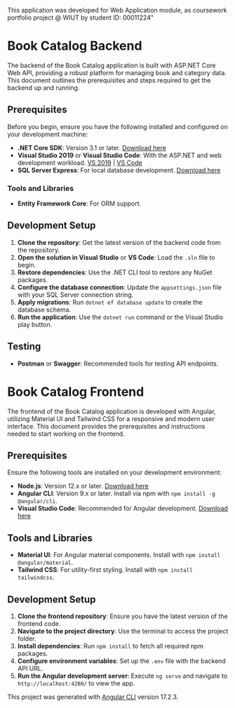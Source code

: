 This application was developed for Web Application module, as coursework portfolio project @ WIUT by student ID: 00011224"

# Book Catalog Backend

The backend of the Book Catalog application is built with ASP.NET Core Web API, providing a robust platform for managing book and category data. This document outlines the prerequisites and steps required to get the backend up and running.

## Prerequisites

Before you begin, ensure you have the following installed and configured on your development machine:

- **.NET Core SDK**: Version 3.1 or later. [Download here](https://dotnet.microsoft.com/download)
- **Visual Studio 2019** or **Visual Studio Code**: With the ASP.NET and web development workload. [VS 2019](https://visualstudio.microsoft.com/vs/) | [VS Code](https://code.visualstudio.com/)
- **SQL Server Express**: For local database development. [Download here](https://www.microsoft.com/en-us/sql-server/sql-server-downloads)

### Tools and Libraries

- **Entity Framework Core**: For ORM support.

## Development Setup

1. **Clone the repository**: Get the latest version of the backend code from the repository.
2. **Open the solution in Visual Studio** or **VS Code**: Load the `.sln` file to begin.
3. **Restore dependencies**: Use the .NET CLI tool to restore any NuGet packages.
4. **Configure the database connection**: Update the `appsettings.json` file with your SQL Server connection string.
5. **Apply migrations**: Run `dotnet ef database update` to create the database schema.
6. **Run the application**: Use the `dotnet run` command or the Visual Studio play button.

## Testing

- **Postman** or **Swagger**: Recommended tools for testing API endpoints. 

# Book Catalog Frontend

The frontend of the Book Catalog application is developed with Angular, utilizing Material UI and Tailwind CSS for a responsive and modern user interface. This document provides the prerequisites and instructions needed to start working on the frontend.

## Prerequisites

Ensure the following tools are installed on your development environment:

- **Node.js**: Version 12.x or later. [Download here](https://nodejs.org/en/download/)
- **Angular CLI**: Version 9.x or later. Install via npm with `npm install -g @angular/cli`.
- **Visual Studio Code**: Recommended for Angular development. [Download here](https://code.visualstudio.com/)

## Tools and Libraries

- **Material UI**: For Angular material components. Install with `npm install @angular/material`.
- **Tailwind CSS**: For utility-first styling. Install with `npm install tailwindcss`.

## Development Setup

1. **Clone the frontend repository**: Ensure you have the latest version of the frontend code.
2. **Navigate to the project directory**: Use the terminal to access the project folder.
3. **Install dependencies**: Run `npm install` to fetch all required npm packages.
4. **Configure environment variables**: Set up the `.env` file with the backend API URL.
5. **Run the Angular development server**: Execute `ng serve` and navigate to `http://localhost:4200/` to view the app.


This project was generated with [Angular CLI](https://github.com/angular/angular-cli) version 17.2.3.